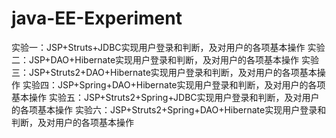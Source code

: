 # java-EE-Experiment
实验一：JSP+Struts+JDBC实现用户登录和判断，及对用户的各项基本操作
实验二：JSP+DAO+Hibernate实现用户登录和判断，及对用户的各项基本操作
实验三：JSP+Struts2+DAO+Hibernate实现用户登录和判断，及对用户的各项基本操作
实验四：JSP+Spring+DAO+Hibernate实现用户登录和判断，及对用户的各项基本操作
实验五：JSP+Struts2+Spring+JDBC实现用户登录和判断，及对用户的各项基本操作
实验六：JSP+Struts2+Spring+DAO+Hibernate实现用户登录和判断，及对用户的各项基本操作
